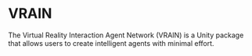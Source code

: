 # VRAIN
The Virtual Reality Interaction Agent Network (VRAIN) is a Unity package that allows users to create intelligent agents with minimal effort.
